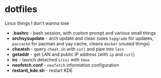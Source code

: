 # dotfiles
Linux things I don't wanna lose

- **.bashrc** - bash session, with custom prompt and various small things
- **archsysupdate** - arch update and clean (uses `topgrade` for updates, `paccache` for pacman and yay cache, cleans `docker` unused things)
- **cheatsh** - query `cheat.sh` with `curl` and pipe into `less` 
- **getaddr** - get LAN and public IP address (with `ip` and `curl`)
- **irc** - launch detached `irssi` with `tmux`
- **neofetch.conf** - `neofetch` information configuration
- **restard_kde.sh** - restart KDE
